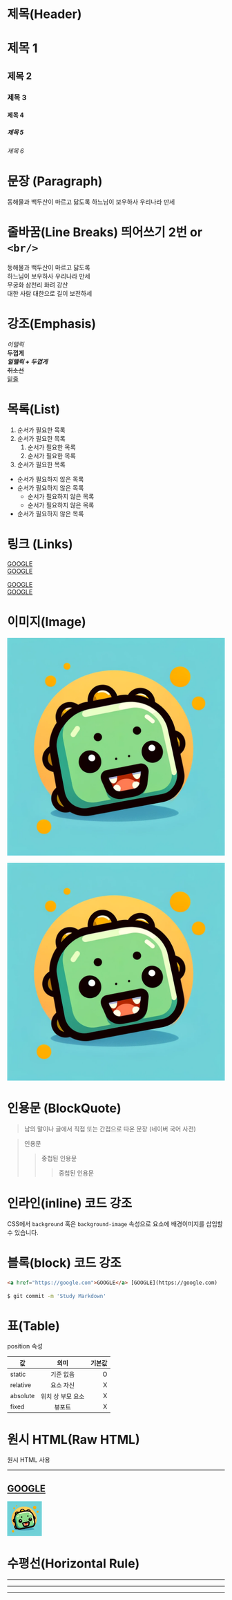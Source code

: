 # 제목(Header)

# 제목 1

## 제목 2

### 제목 3

#### 제목 4

##### 제목 5

###### 제목 6

# 문장 (Paragraph)

동해물과 백두산이 마르고 닳도록
하느님이 보우하사 우리나라 만세

# 줄바꿈(Line Breaks) 띄어쓰기 2번 or `<br/>`

동해물과 백두산이 마르고 닳도록  
하느님이 보우하사 우리나라 만세  
무궁화 삼천리 화려 강산 <br/>
대한 사람 대한으로 길이 보전하세

# 강조(Emphasis)

_이텔릭_  
**두껍게**  
**_일텔릭 + 두껍게_**  
~~취소선~~  
<u>밑줄</u>

# 목록(List)

1. 순서가 필요한 목록
1. 순서가 필요한 목록
   1. 순서가 필요한 목록
   1. 순서가 필요한 목록
1. 순서가 필요한 목록

- 순서가 필요하지 않은 목록
- 순서가 필요하지 않은 목록
  - 순서가 필요하지 않은 목록
  - 순서가 필요하지 않은 목록
- 순서가 필요하지 않은 목록

# 링크 (Links)

<a href="https://google.com">GOOGLE</a>  
[GOOGLE](https://google.com)

<a href="https://google.com" title="구글로 이동">GOOGLE</a>  
[GOOGLE](https://google.com "구글로 이동")

# 이미지(Image)

![git](깃허브%20프로필.png)

[![git](깃허브%20프로필.png)](https://google.com "구글로 이동")

# 인용문 (BlockQuote)

> 남의 말이나 글에서 직접 또는 간접으로 따온 문장
> (네이버 국어 사전)

> 인용문
>
> > 중첩된 인용문
> >
> > > 중첩된 인용문

# 인라인(inline) 코드 강조

CSS에서 `background` 혹은
`background-image` 속성으로 요소에
배경이미지를 삽입할 수 있습니다.

# 블록(block) 코드 강조

```html
<a href="https://google.com">GOOGLE</a> [GOOGLE](https://google.com)
```

```bash
$ git commit -m 'Study Markdown'
```

# 표(Table)

position 속성

| 값       |       의미        | 기본값 |
| -------- | :---------------: | -----: |
| static   |     기준 없음     |      O |
| relative |     요소 자신     |      X |
| absolute | 위치 상 부모 요소 |      X |
| fixed    |      뷰포트       |      X |

# 원시 HTML(Raw HTML)

원시 HTML 사용<br/>
<u></u> <span style="text-decoration : underline;"></span>

---

## <a href="https://google.com">GOOGLE</a>

<img width="80" src="깃허브 프로필.png" alt="깃허브프로필" />


# 수평선(Horizontal Rule)

---

---

---
